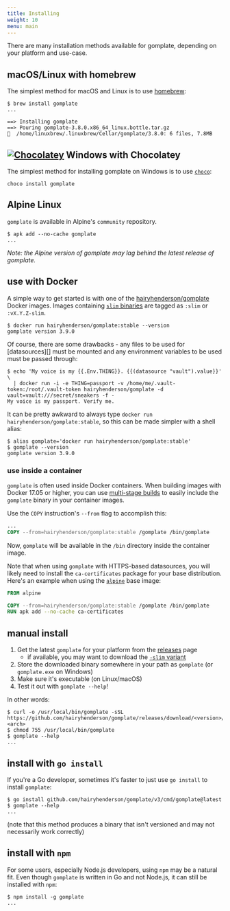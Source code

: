 ```yaml
---
title: Installing
weight: 10
menu: main
---
```


There are many installation methods available for gomplate, depending on your platform and use-case.

## macOS/Linux with homebrew

The simplest method for macOS and Linux is to use [homebrew](https://brew.sh/):

```console
$ brew install gomplate
...

==> Installing gomplate
==> Pouring gomplate-3.8.0.x86_64_linux.bottle.tar.gz
🍺  /home/linuxbrew/.linuxbrew/Cellar/gomplate/3.8.0: 6 files, 7.8MB
```

## [![Chocolatey](https://img.shields.io/chocolatey/v/gomplate.svg)](https://chocolatey.org/packages/gomplate) Windows with Chocolatey

The simplest method for installing gomplate on Windows is to use [`choco`](https://community.chocolatey.org/packages/gomplate):

```console
choco install gomplate
```

## Alpine Linux

`gomplate` is available in Alpine's `community` repository.

```console
$ apk add --no-cache gomplate
...
```

_Note: the Alpine version of gomplate may lag behind the latest release of gomplate._

## use with Docker

A simple way to get started is with one of the [hairyhenderson/gomplate][] Docker images. Images containing [`slim` binaries](#slim-binaries) are tagged as `:slim` or `:vX.Y.Z-slim`.

```console
$ docker run hairyhenderson/gomplate:stable --version
gomplate version 3.9.0
```

Of course, there are some drawbacks - any files to be used for [datasources][]
must be mounted and any environment variables to be used must be passed through:

```console
$ echo 'My voice is my {{.Env.THING}}. {{(datasource "vault").value}}' \
  | docker run -i -e THING=passport -v /home/me/.vault-token:/root/.vault-token hairyhenderson/gomplate -d vault=vault:///secret/sneakers -f -
My voice is my passport. Verify me.
```

It can be pretty awkward to always type `docker run hairyhenderson/gomplate:stable`,
so this can be made simpler with a shell alias:

```console
$ alias gomplate='docker run hairyhenderson/gomplate:stable'
$ gomplate --version
gomplate version 3.9.0
```

### use inside a container

`gomplate` is often used inside Docker containers. When building images with Docker 17.05 or higher, you can use [multi-stage builds][] to easily include the `gomplate` binary in your container images.

Use the `COPY` instruction's `--from` flag to accomplish this:

```Dockerfile
...
COPY --from=hairyhenderson/gomplate:stable /gomplate /bin/gomplate
```

Now, `gomplate` will be available in the `/bin` directory inside the container image.

Note that when using `gomplate` with HTTPS-based datasources, you will likely need to install the `ca-certificates` package for your base distribution. Here's an example when using the [`alpine`](https://hub.docker.com/_alpine) base image:

```Dockerfile
FROM alpine

COPY --from=hairyhenderson/gomplate:stable /gomplate /bin/gomplate
RUN apk add --no-cache ca-certificates
```

## manual install

1. Get the latest `gomplate` for your platform from the [releases][] page
    - if available, you may want to download the [`-slim` variant](#slim-binaries)
2. Store the downloaded binary somewhere in your path as `gomplate` (or `gomplate.exe`
  on Windows)
3. Make sure it's executable (on Linux/macOS)
4. Test it out with `gomplate --help`!

In other words:

```console
$ curl -o /usr/local/bin/gomplate -sSL https://github.com/hairyhenderson/gomplate/releases/download/<version>/gomplate_<os>-<arch>
$ chmod 755 /usr/local/bin/gomplate
$ gomplate --help
...
```

## install with `go install`

If you're a Go developer, sometimes it's faster to just use `go install` to install `gomplate`:

```console
$ go install github.com/hairyhenderson/gomplate/v3/cmd/gomplate@latest
$ gomplate --help
...
```

(note that this method produces a binary that isn't versioned and may not necessarily work correctly)

## install with `npm`

For some users, especially Node.js developers, using `npm` may be a natural fit.
Even though `gomplate` is written in Go and not Node.js, it can still be installed
with `npm`:

```console
$ npm install -g gomplate
...
```

[releases]: https://github.com/hairyhenderson/gomplate/releases
[multi-stage builds]: https://docs.docker.com/develop/develop-images/multistage-build/
[hairyhenderson/gomplate]: https://hub.docker.com/r/hairyhenderson/gomplate/tags/

